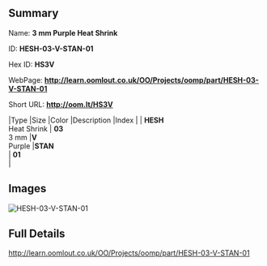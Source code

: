

## Summary
 
Name: __3 mm Purple Heat Shrink__

ID: __HESH-03-V-STAN-01__

Hex ID: __HS3V__

WebPage: __http://learn.oomlout.co.uk/OO/Projects/oomp/part/HESH-03-V-STAN-01__

Short URL: __http://oom.lt/HS3V__


|Type   |Size   |Color   |Description   |Index   |
| __HESH__ <br>Heat Shrink  | __03__<br>3 mm   |__V__<br>Purple    |__STAN__<br>    | __01__<br>  |


## Images
![HESH-03-V-STAN-01](http://oomlout.com/oomp-gen/parts/HESH-03-V-STAN-01/HESH-03-V-STAN-01_420.jpg)

## Full Details

 http://learn.oomlout.co.uk/OO/Projects/oomp/part/HESH-03-V-STAN-01

